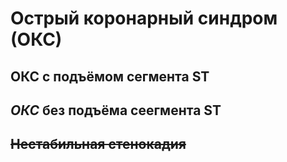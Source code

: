 # Острый коронарный синдром (ОКС)

## **ОКС** с подъёмом сегмента ST

## *ОКС* без подъёма сеегмента ST

## ~~Нестабильная стенокадия~~